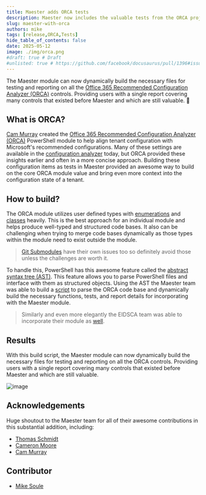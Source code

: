 ```yaml
---
title: Maester adds ORCA tests
description: Maester now includes the valuable tests from the ORCA project
slug: maester-with-orca
authors: mike
tags: [release,ORCA,Tests]
hide_table_of_contents: false
date: 2025-05-12
image: ./img/orca.png
#draft: true # Draft
#unlisted: true # https://github.com/facebook/docusaurus/pull/1396#issuecomment-487561180
---
```


The Maester module can now dynamically build the necessary files for testing and reporting on all the [Office 365 Recommended Configuration Analyzer (ORCA)](https://github.com/cammurray/orca) controls. Providing users with a single report covering many controls that existed before Maester and which are still valuable. 🚀

<!-- truncate -->

## What is ORCA?

[Cam Murray](https://github.com/cammurray) created the [Office 365 Recommended Configuration Analyzer (ORCA)](https://github.com/cammurray/orca) PowerShell module to help align tenant configuration with Microsoft's recommended configurations. Many of these settings are available in the [configuration analyzer](https://learn.microsoft.com/en-us/defender-office-365/configuration-analyzer-for-security-policies) today, but ORCA provided these insights earlier and often in a more concise approach. Building these configuration items as tests in Maester provided an awesome way to build on the core ORCA module value and bring even more context into the configuration state of a tenant.

## How to build?

The ORCA module utilizes user defined types with [enumerations](https://learn.microsoft.com/en-us/powershell/module/microsoft.powershell.core/about/about_enum) and [classes](https://learn.microsoft.com/en-us/powershell/module/microsoft.powershell.core/about/about_classes) heavily. This is the best approach for an individual module and helps produce well-typed and structured code bases. It also can be challenging when trying to merge code bases dynamically as those types within the module need to exist outside the module.

> [Git Submodules](https://git-scm.com/book/en/v2/Git-Tools-Submodules) have their own issues too so definitely avoid those unless the challenges are worth it.

To handle this, PowerShell has this awesome feature called the [abstract syntax tree (AST)](https://learn.microsoft.com/en-us/dotnet/api/system.management.automation.language.ast). This feature allows you to parse PowerShell files and interface with them as structured objects. Using the AST the Maester team was able to build a [script](https://github.com/maester365/maester/blob/main/build/orca/Update-OrcaTests.ps1) to parse the ORCA code base and dynamically build the necessary functions, tests, and report details for incorporating with the Maester module.

> Similarly and even more elegantly the EIDSCA team was able to incorporate their module as [well](https://github.com/maester365/maester/blob/main/build/eidsca/Update-EidscaTests.ps1).

## Results

With this build script, the Maester module can now dynamically build the necessary files for testing and reporting on all the ORCA controls. Providing users with a single report covering many controls that existed before Maester and which are still valuable.

![image](https://github.com/user-attachments/assets/f2a9a5bd-c3e3-4adc-96d5-059db1247d7a)

## Acknowledgements

Huge shoutout to the Maester team for all of their awesome contributions in this substantial addition, including:
* [Thomas Schmidt](https://github.com/tdcthosc)
* [Cameron Moore](https://github.com/moorereason)
* [Cam Murray](https://github.com/cammurray)

## Contributor

- [Mike Soule](/blog/authors/mike)
